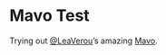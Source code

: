 # Mavo Test

Trying out [@LeaVerou](https://github.com/LeaVerou)’s amazing [Mavo](https://mavo.io/).

